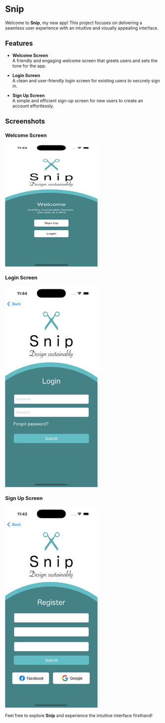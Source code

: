 # Snip

Welcome to **Snip**, my new app! This project focuses on delivering a seamless user experience with an intuitive and visually appealing interface.

## Features

- **Welcome Screen**  
  A friendly and engaging welcome screen that greets users and sets the tone for the app.

- **Login Screen**  
  A clean and user-friendly login screen for existing users to securely sign in.

- **Sign Up Screen**  
  A simple and efficient sign-up screen for new users to create an account effortlessly.

## Screenshots

### Welcome Screen
<img src="welcome.png" alt="Welcome Screen" width="300" height="400">

### Login Screen
<img src="login.png" alt="Login Screen" width="300">

### Sign Up Screen
<img src="singup.png" alt="Sign Up Screen" width="300">


Feel free to explore **Snip** and experience the intuitive interface firsthand!

